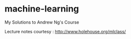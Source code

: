 # machine-learning

My Solutions to Andrew Ng's Course

Lecture notes courtesy : http://www.holehouse.org/mlclass/

